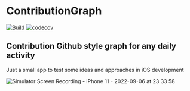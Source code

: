 # ContributionGraph

[![Build](https://github.com/al-76/ContributionGraph/actions/workflows/swift.yml/badge.svg)](https://github.com/al-76/ContributionGraph/actions/workflows/swift.yml)
[![codecov](https://codecov.io/gh/al-76/ContributionGraph/branch/main/graph/badge.svg?token=FO7EWOICMC)](https://codecov.io/gh/al-76/ContributionGraph)

## Contribution Github style graph for any daily activity

Just a small app to test some ideas and approaches in iOS development

![Simulator Screen Recording - iPhone 11 - 2022-09-06 at 23 33 58](https://user-images.githubusercontent.com/19591052/188732927-41cb5911-aff6-4aa9-841d-74dc0eccb26d.gif)
